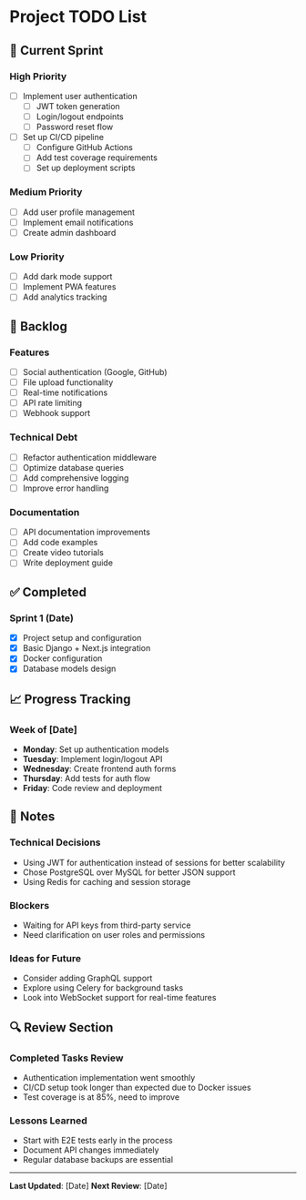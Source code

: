 # Project TODO List

## 🎯 Current Sprint

### High Priority

- [ ] Implement user authentication
  - [ ] JWT token generation
  - [ ] Login/logout endpoints
  - [ ] Password reset flow
- [ ] Set up CI/CD pipeline
  - [ ] Configure GitHub Actions
  - [ ] Add test coverage requirements
  - [ ] Set up deployment scripts

### Medium Priority

- [ ] Add user profile management
- [ ] Implement email notifications
- [ ] Create admin dashboard

### Low Priority

- [ ] Add dark mode support
- [ ] Implement PWA features
- [ ] Add analytics tracking

## 📝 Backlog

### Features

- [ ] Social authentication (Google, GitHub)
- [ ] File upload functionality
- [ ] Real-time notifications
- [ ] API rate limiting
- [ ] Webhook support

### Technical Debt

- [ ] Refactor authentication middleware
- [ ] Optimize database queries
- [ ] Add comprehensive logging
- [ ] Improve error handling

### Documentation

- [ ] API documentation improvements
- [ ] Add code examples
- [ ] Create video tutorials
- [ ] Write deployment guide

## ✅ Completed

### Sprint 1 (Date)

- [x] Project setup and configuration
- [x] Basic Django + Next.js integration
- [x] Docker configuration
- [x] Database models design

## 📈 Progress Tracking

### Week of [Date]

- **Monday**: Set up authentication models
- **Tuesday**: Implement login/logout API
- **Wednesday**: Create frontend auth forms
- **Thursday**: Add tests for auth flow
- **Friday**: Code review and deployment

## 📌 Notes

### Technical Decisions

- Using JWT for authentication instead of sessions for better scalability
- Chose PostgreSQL over MySQL for better JSON support
- Using Redis for caching and session storage

### Blockers

- Waiting for API keys from third-party service
- Need clarification on user roles and permissions

### Ideas for Future

- Consider adding GraphQL support
- Explore using Celery for background tasks
- Look into WebSocket support for real-time features

## 🔍 Review Section

### Completed Tasks Review

- Authentication implementation went smoothly
- CI/CD setup took longer than expected due to Docker issues
- Test coverage is at 85%, need to improve

### Lessons Learned

- Start with E2E tests early in the process
- Document API changes immediately
- Regular database backups are essential

---

**Last Updated**: [Date]
**Next Review**: [Date]
